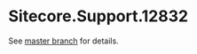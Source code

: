 # Sitecore.Support.12832

See [master branch](https://github.com/sitecoresupport/Sitecore.Support.12832) for details.